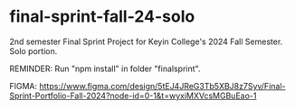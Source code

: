 # final-sprint-fall-24-solo

2nd semester Final Sprint Project for Keyin College's 2024 Fall Semester. Solo portion.

REMINDER: Run "npm install" in folder "finalsprint".

FIGMA: https://www.figma.com/design/5tEJ4JReG3Tb5XBJ8z7Syv/Final-Sprint-Portfolio-Fall-2024?node-id=0-1&t=wyxiMXVcsMGBuEao-1
